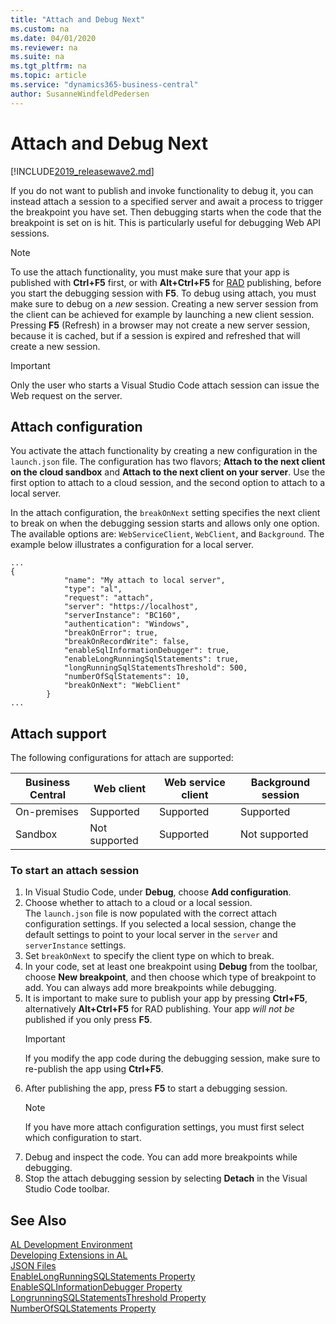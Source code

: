 ```yaml
---
title: "Attach and Debug Next"
ms.custom: na
ms.date: 04/01/2020
ms.reviewer: na
ms.suite: na
ms.tgt_pltfrm: na
ms.topic: article
ms.service: "dynamics365-business-central"
author: SusanneWindfeldPedersen
---
```


# Attach and Debug Next

[!INCLUDE[2019_releasewave2.md](../includes/2019_releasewave2.md)]

If you do not want to publish and invoke functionality to debug it, you can instead attach a session to a specified server and await a process to trigger the breakpoint you have set. Then debugging starts when the code that the breakpoint is set on is hit. This is particularly useful for debugging Web API sessions. 

> [!NOTE]  
> To use the attach functionality, you must make sure that your app is published with **Ctrl+F5** first, or with **Alt+Ctrl+F5** for [RAD](devenv-rad-publishing.md) publishing, before you start the debugging session with **F5**. To debug using attach, you must make sure to debug on a *new* session. Creating a new server session from the client can be achieved for example by launching a new client session. Pressing **F5** (Refresh) in a browser may not create a new server session, because it is cached, but if a session is expired and refreshed that will create a new session.

> [!IMPORTANT]  
> Only the user who starts a Visual Studio Code attach session can issue the Web request on the server.

## Attach configuration

You activate the attach functionality by creating a new configuration in the `launch.json` file. The configuration has two flavors; **Attach to the next client on the cloud sandbox** and **Attach to the next client on your server**. Use the first option to attach to a cloud session, and the second option to attach to a local server. 

In the attach configuration, the `breakOnNext` setting specifies the next client to break on when the debugging session starts and allows only one option. The available options are: `WebServiceClient`, `WebClient`, and `Background`. The example below illustrates a configuration for a local server.

```
...
{
            "name": "My attach to local server",
            "type": "al",
            "request": "attach",
            "server": "https://localhost",
            "serverInstance": "BC160",
            "authentication": "Windows",
            "breakOnError": true,
            "breakOnRecordWrite": false,
            "enableSqlInformationDebugger": true,
            "enableLongRunningSqlStatements": true,
            "longRunningSqlStatementsThreshold": 500,
            "numberOfSqlStatements": 10,
            "breakOnNext": "WebClient"
        }
...
```

## Attach support

The following configurations for attach are supported:

|Business Central |Web client    |Web service client |Background session|
|-----------------|--------------|-------------------|------------------|
|On-premises      | Supported    |     Supported     |   Supported      |
|Sandbox          |Not supported |     Supported     |  Not supported   |

### To start an attach session

1. In Visual Studio Code, under **Debug**, choose **Add configuration**.
2. Choose whether to attach to a cloud or a local session.  
The `launch.json` file is now populated with the correct attach configuration settings. If you selected a local session, change the default settings to point to your local server in the `server` and `serverInstance` settings.
3. Set `breakOnNext` to specify the client type on which to break.
4. In your code, set at least one breakpoint using **Debug** from the toolbar, choose **New breakpoint**, and then choose which type of breakpoint to add. 
You can always add more breakpoints while debugging. 
5. It is important to make sure to publish your app by pressing **Ctrl+F5**, alternatively **Alt+Ctrl+F5** for RAD publishing. Your app *will not be* published if you only press **F5**.  
    > [!IMPORTANT]  
    > If you modify the app code during the debugging session, make sure to re-publish the app using **Ctrl+F5**.
6. After publishing the app, press **F5** to start a debugging session.  
    > [!NOTE]  
    > If you have more attach configuration settings, you must first select which configuration to start.
7. Debug and inspect the code. You can add more breakpoints while debugging.
8. Stop the attach debugging session by selecting **Detach** in the Visual Studio Code toolbar.


## See Also  

[AL Development Environment](devenv-reference-overview.md)  
[Developing Extensions in AL](devenv-dev-overview.md)  
[JSON Files](devenv-json-files.md)  
[EnableLongRunningSQLStatements Property](properties/devenv-enablelongrunningsqlstatements-property.md)  
[EnableSQLInformationDebugger Property](properties/devenv-enablesqlinformationdebugger-property.md)  
[LongrunningSQLStatementsThreshold Property](properties/devenv-longrunningsqlstatementsthreshold-property.md)  
[NumberOfSQLStatements Property](properties/devenv-numberofsqlstatements-property.md)  